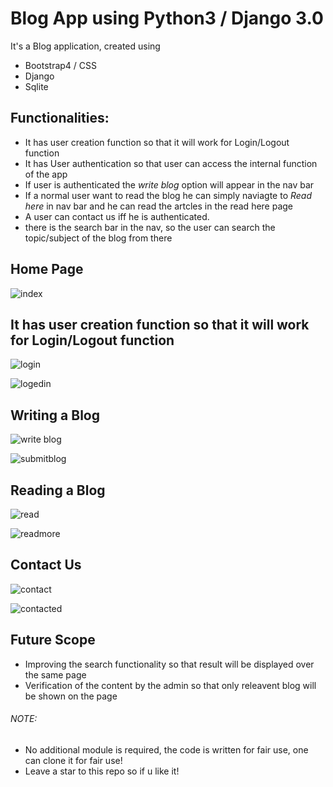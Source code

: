 # Blog App using Python3 / Django 3.0
It's a Blog application, created using
- Bootstrap4 / CSS
- Django
- Sqlite
## Functionalities:
- It has user creation function so that it will work for Login/Logout function
- It has User authentication so that user can access the internal function of the app
- If user is authenticated the *write blog* option will appear in the nav bar
- If a normal user want to read the blog he can simply naviagte to *Read here* in nav bar and he can read the artcles in the read here page
- A user can contact us iff he is authenticated.
- there is the search bar in the nav, so the user can search the topic/subject of the blog from there

## Home Page
![index](https://user-images.githubusercontent.com/11313549/90956780-3c444580-e4a7-11ea-8087-46388ec4bb86.JPG)

## It has user creation function so that it will work for Login/Logout function
![login](https://user-images.githubusercontent.com/11313549/90956783-3ea69f80-e4a7-11ea-9781-e399dcb8ea69.JPG)

![logedin](https://user-images.githubusercontent.com/11313549/90956782-3d757280-e4a7-11ea-826e-df2973dec7e9.JPG)

## Writing a Blog
![write blog](https://user-images.githubusercontent.com/11313549/90956787-42d2bd00-e4a7-11ea-90fb-05130575fb22.JPG)

![submitblog](https://user-images.githubusercontent.com/11313549/90956786-41a19000-e4a7-11ea-859d-833b2e194a60.JPG)

## Reading a Blog
![read](https://user-images.githubusercontent.com/11313549/90956784-3f3f3600-e4a7-11ea-846b-6a30c300b3cb.JPG)

![readmore](https://user-images.githubusercontent.com/11313549/90956785-40706300-e4a7-11ea-9a4f-b680a21d510e.JPG)

## Contact Us
![contact](https://user-images.githubusercontent.com/11313549/90956789-436b5380-e4a7-11ea-967b-a5b21d57b77b.JPG)

![contacted](https://user-images.githubusercontent.com/11313549/90956778-39e1eb80-e4a7-11ea-8137-88f6c746088c.JPG)
 
 
 ## Future Scope
 - Improving the search functionality so that result will be displayed over the same page
 - Verification of the content by the admin so that only releavent blog will be shown on the page
 
 ###### NOTE:
 - No additional module is required, the code is written for fair use, one can clone it for fair use!
 - Leave a star to this repo so if u like it!
